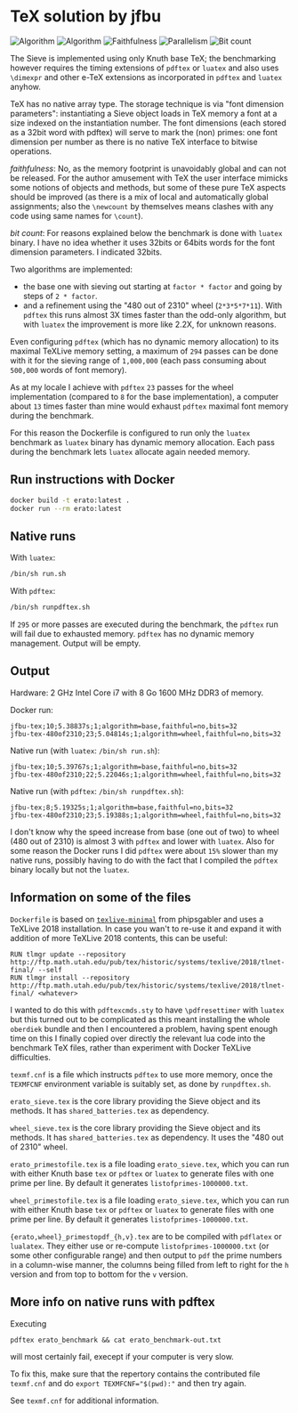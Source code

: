 # TeX solution by jfbu

![Algorithm](https://img.shields.io/badge/Algorithm-base-green)
![Algorithm](https://img.shields.io/badge/Algorithm-wheel-yellowgreen)
![Faithfulness](https://img.shields.io/badge/Faithful-no-yellowgreen)
![Parallelism](https://img.shields.io/badge/Parallel-no-green)
![Bit count](https://img.shields.io/badge/Bits-32-yellowgreen)

The Sieve is implemented using only Knuth base TeX; the benchmarking however
requires the timing extensions of `pdftex` or `luatex` and also uses
`\dimexpr` and other e-TeX extensions as incorporated in `pdftex` and `luatex`
anyhow.

TeX has no native array type.  The storage technique is via "font dimension
parameters": instantiating a Sieve object loads in TeX memory a font at a size
indexed on the instantiation number.  The font dimensions (each stored as a
32bit word with pdftex) will serve to mark the (non) primes: one font dimension
per number as there is no native TeX interface to bitwise operations.

*faithfulness*: No, as the memory footprint is unavoidably global and can not
be released.  For the author amusement with TeX the user interface mimicks
some notions of objects and methods, but some of these pure TeX aspects
should be improved (as there is a mix of local and automatically global
assignments; also the `\newcount` by themselves means clashes with
any code using same names for `\count`).

*bit count*: For reasons explained below the benchmark is done with `luatex`
binary.  I have no idea whether it uses 32bits or 64bits words for the
font dimension parameters.  I indicated 32bits.

Two algorithms are implemented:

- the base one with sieving out starting at `factor * factor`
and going by steps of `2 * factor`.
- and a refinement using the "480 out of 2310" wheel (`2*3*5*7*11`). With `pdftex`
this runs almost 3X times faster than the odd-only algorithm, but with `luatex`
the improvement is more like 2.2X, for unknown reasons.

Even configuring `pdftex` (which has no dynamic memory allocation) to its
maximal TeXLive memory setting, a maximum of `294` passes can be done with it
for the sieving range of `1,000,000` (each pass consuming about `500,000`
words of font memory).

As at my locale I achieve with `pdftex` `23` passes for the wheel
implementation (compared to `8` for the base implementation), a computer about
`13` times faster than mine would exhaust `pdftex` maximal font memory during
the benchmark.

For this reason the Dockerfile is configured to run only the `luatex`
benchmark as `luatex` binary has dynamic memory allocation.  Each pass during
the benchmark lets `luatex` allocate again needed memory.


## Run instructions with Docker

```bash
docker build -t erato:latest .
docker run --rm erato:latest
```

## Native runs

With `luatex`:

```bash
/bin/sh run.sh
```

With `pdftex`:

```bash
/bin/sh runpdftex.sh
```

If `295` or more passes are executed during the benchmark,
the `pdftex` run will fail due to exhausted memory.
`pdftex` has no dynamic memory management. Output will be empty.


## Output

Hardware: 2 GHz Intel Core i7 with 8 Go 1600 MHz DDR3 of memory.

Docker run:

```
jfbu-tex;10;5.38837s;1;algorithm=base,faithful=no,bits=32
jfbu-tex-480of2310;23;5.04814s;1;algorithm=wheel,faithful=no,bits=32
```

Native run (with `luatex`: `/bin/sh run.sh`):

```
jfbu-tex;10;5.39767s;1;algorithm=base,faithful=no,bits=32
jfbu-tex-480of2310;22;5.22046s;1;algorithm=wheel,faithful=no,bits=32
```

Native run (with `pdftex`: `/bin/sh runpdftex.sh`):

```
jfbu-tex;8;5.19325s;1;algorithm=base,faithful=no,bits=32
jfbu-tex-480of2310;23;5.19388s;1;algorithm=wheel,faithful=no,bits=32
```

I don't know why the speed increase from base (one out of two) to wheel (480
out of 2310) is almost 3 with `pdftex` and lower with `luatex`. Also for some
reason the Docker runs I did `pdftex` were about `15%` slower than my native
runs, possibly having to do with the fact that I compiled the `pdftex` binary
locally but not the `luatex`.

## Information on some of the files

`Dockerfile` is based on
[`texlive-minimal`](https://hub.docker.com/r/phipsgabler/texlive-minimal) from
phipsgabler and uses a TeXLive 2018 installation.  In case you wan't to re-use it and expand it with addition of more TeXLive 2018 contents, this can be useful:

```
RUN tlmgr update --repository http://ftp.math.utah.edu/pub/tex/historic/systems/texlive/2018/tlnet-final/ --self
RUN tlmgr install --repository http://ftp.math.utah.edu/pub/tex/historic/systems/texlive/2018/tlnet-final/ <whatever>
```

I wanted to do this with `pdftexcmds.sty` to have `\pdfresettimer` with
`luatex` but this turned out to be complicated as this meant installing the
whole `oberdiek` bundle and then I encountered a problem, having spent enough
time on this I finally copied over directly the relevant lua code into the
benchmark TeX files, rather than experiment with Docker TeXLive difficulties.

`texmf.cnf` is a file which instructs `pdftex` to use more memory, once
the `TEXMFCNF` environment variable is suitably set, as done by `runpdftex.sh`.

`erato_sieve.tex` is the core library providing the Sieve object and its
methods. It has `shared_batteries.tex` as dependency.

`wheel_sieve.tex` is the core library providing the Sieve object and its
methods. It has `shared_batteries.tex` as dependency. It uses the "480 out of
2310" wheel.

`erato_primestofile.tex` is a file loading `erato_sieve.tex`, which you can run
with either Knuth base `tex` or `pdftex` or `luatex` to generate files with
one prime per line. By default it generates `listofprimes-1000000.txt`.

`wheel_primestofile.tex` is a file loading `erato_sieve.tex`, which you can run
with either Knuth base `tex` or `pdftex` or `luatex` to generate files with
one prime per line. By default it generates `listofprimes-1000000.txt`.

`{erato,wheel}_primestopdf_{h,v}.tex` are to be compiled with `pdflatex` or
`lualatex`.  They either use or re-compute `listofprimes-1000000.txt` (or some
other configurable range) and then output to `pdf` the prime numbers in a
column-wise manner, the columns being filled from left to right for the `h`
version and from top to bottom for the `v` version.

## More info on native runs with pdftex

Executing

```
pdftex erato_benchmark && cat erato_benchmark-out.txt
```

will most certainly fail, execept if your computer is very slow.

To fix this, make sure that the repertory contains the contributed file
`texmf.cnf` and do `export TEXMFCNF="$(pwd):"` and then try again.

See `texmf.cnf` for additional information.
